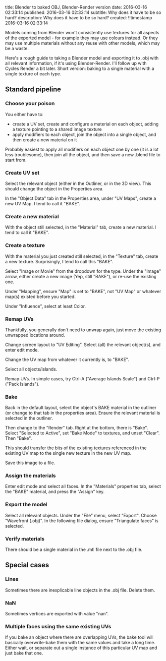 title: Blender to baked OBJ, Blender-Render version
date: 2016-03-16 02:33:14
published: 2016-03-16 02:33:14
subtitle: Why does it have to be so hard?
description:
    Why does it have to be so hard?
created: !!timestamp 2016-03-16 02:33:14

Models coming from Blender won't consistently use textures for all aspects of
the exported model - for example they may use colours instead.  Or they may use
multiple materials without any reuse with other models, which may be a waste.

Here's a rough guide to taking a Blender model and exporting it to .obj with
all relevant information, if it's using Blender-Render.  I'll follow up with
Cycles Render a bit later.  Short version: baking to a single material with a
single texture of each type.

## Standard pipeline

### Choose your poison

You either have to:
* create a UV set, create and configure a material on each object, adding a
  texture pointing to a shared image texture
* apply modifiers to each object, join the object into a single object, and
  then create a new material on it

Probably easiest to apply all modifiers on each object one by one (it is a lot
less troublesome), then join all the object, and then save a new .blend file to
start from.

### Create UV set

Select the relevant object (either in the Outliner, or in the 3D view).  This
should change the object in the Properties area.

In the "Object Data" tab in the Properties area, under "UV Maps", create a new
UV Map.  I tend to call it "BAKE".

### Create a new material

With the object still selected, in the "Material" tab, create a new material. I
tend to call it "BAKE".

### Create a texture

With the material you just created still selected, in the "Texture" tab, create
a new texture.  Surprisingly, I tend to call this "BAKE".

Select "Image or Movie" from the dropdown for the type.  Under the "Image"
arrow, either create a new image (Yep, still "BAKE"), or re-use the existing one.

Under "Mapping", ensure "Map" is set to "BAKE", not "UV Map" or whatever map(s)
existed before you started.

Under "Influence", select at least Color.

### Remap UVs

Thankfully, you generally don't need to unwrap again, just move the existing
unwrapped locations around.

Change screen layout to "UV Editing".  Select (all) the relevant object(s), and
enter edit mode.

Change the UV map from whatever it currently is, to "BAKE".

Select all objects/islands.

Remap UVs.  In simple cases, try Ctrl-A ("Average Islands Scale") and Ctrl-P
("Pack Islands").

### Bake

Back in the default layout, select the object's BAKE material in the outliner
(or change to that tab in the properties area).  Ensure the relevant material
is selected in the outliner.

Then change to the "Render" tab.  Right at the bottom, there is "Bake".  Select
"Selected to Active", set "Bake Mode" to textures, and unset "Clear".  Then "Bake".

This should transfer the bits of the existing textures referenced in the
existing UV map to the single new texture in the new UV map.

Save this image to a file.

### Assign the materials

Enter edit mode and select all faces.  In the "Materials" properties tab,
select the "BAKE" material, and press the "Assign" key.

### Export the model

Select all relevant objects.  Under the "File" menu, select "Export".  Choose
"Wavefront (.obj)".  In the following file dialog, ensure "Triangulate faces" is selected.

### Verify materials

There should be a single material in the .mtl file next to the .obj file.

## Special cases

### Lines

Sometimes there are inexplicable line objects in the .obj file.  Delete them.

### NaN

Sometimes vertices are exported with value "nan".

### Multiple faces using the same existing UVs

If you bake an object where there are overlapping UVs, the bake tool will
basically overwrite-bake them with the same values and take a long time.
Either wait, or separate out a single instance of this particular UV map and
just bake that one.
